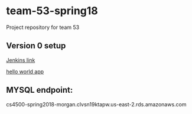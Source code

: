 # team-53-spring18
Project repository for team 53

## Version 0 setup

[Jenkins link](http://ec2-52-14-106-163.us-east-2.compute.amazonaws.com:8080/)

[hello world app](http://ec2-18-220-171-46.us-east-2.compute.amazonaws.com:8080/)

## MYSQL endpoint:
cs4500-spring2018-morgan.clvsn19ktapw.us-east-2.rds.amazonaws.com
